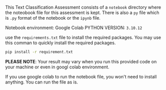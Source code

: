 This Text Classification Assessment consists of a `notebook` directory where the noteobook file for this assessment is kept. There is also a `py` file which is `.py` format of the notebook or the `ipynb` file.

Notebook environment: Google Colab
PYTHON VERSION: `3.10.12`

use the `requirements.txt` file to install the required packages. 
You may use this comman to quickly install the required packages.
```bash 
pip install -r requirement.txt
```

**PLEASE NOTE**: Your result may vary when you run this provided code on your machine or even in googl colab environment.

If you use google colab to run the notebook file, you won't need to install anything. You can run the file as is.
 